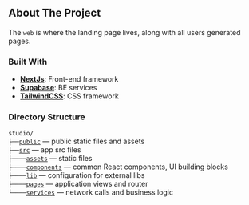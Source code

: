 <!-- ABOUT THE PROJECT -->

## About The Project

The `web` is where the landing page lives, along with all users generated pages.

### Built With

- **[NextJs](https://nextjs.org/)**: Front-end framework
- **[Supabase](https://supabase.com/)**: BE services
- **[TailwindCSS](https://tailwindcss.com/)**: CSS framework

### Directory Structure

`studio/`<br>
`├──`[`public`](./public) — public static files and assets<br>
`├──`[`src`](./src) — app src files<br>
`├────`[`assets`](./src/assets) — static files<br>
`├────`[`components`](./src/components) — common React components, UI building blocks<br>
`├────`[`lib`](./src/lib) — configuration for external libs<br>
`├────`[`pages`](./src/pages) — application views and router<br>
`└────`[`services`](./src/services) — network calls and business logic<br>
